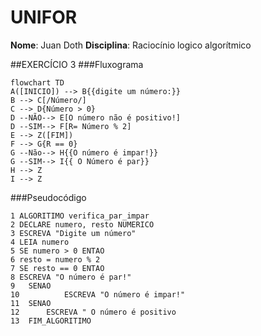 # UNIFOR
**Nome**: Juan Doth
**Disciplina**: Raciocínio logico algorítmico

##EXERCÍCIO 3
###Fluxograma
```mermaid
flowchart TD
A([INICIO]) --> B{{digite um número:}}
B --> C[/Número/]
C --> D{Número > 0}
D --NÃO--> E[O número não é positivo!]
D --SIM--> F[R= Número % 2]
E --> Z([FIM])
F --> G{R == 0}
G --Não--> H{{O número é impar!}}
G --SIM--> I{{ O Número é par}}
H --> Z
I --> Z
```
###Pseudocódigo
```
1 ALGORITIMO verifica_par_impar
2 DECLARE numero, resto NUMERICO
3 ESCREVA "Digite um número"
4 LEIA numero
5 SE numero > 0 ENTAO
6 resto = numero % 2
7 SE resto == 0 ENTAO
8 ESCREVA "O número é par!"
9 	SENAO
10 			ESCREVA "O número é impar!"
11 	SENAO
12 		ESCREVA " O número é positivo
13 	FIM_ALGORITIMO
```



 
